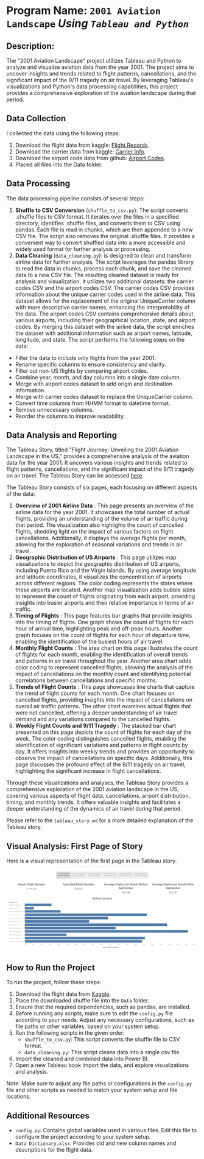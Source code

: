 # Program Name: `2001 Aviation Landscape` *Using **`Tableau and Python`***

## Description:

The "2001 Aviation Landscape" project utilizes Tableau and Python to analyze and visualize aviation data from the year 2001. The project aims to uncover insights and trends related to flight patterns, cancellations, and the significant impact of the 9/11 tragedy on air travel. By leveraging Tableau's visualizations and Python's data processing capabilities, this project provides a comprehensive exploration of the aviation landscape during that period.

## Data Collection

I collected the data using the following steps:

1. Download the flight data from kaggle: [Flight Records](https://www.kaggle.com/datasets/bulter22/airline-data?resource=download&select=airline.csv.shuffle).
2. Download the carrier data from kaggle: [Carrier Info](https://www.kaggle.com/datasets/bulter22/airline-data?resource=download&select=carriers.csv).
3. Download the airport code data from github: [Airport Codes](https://github.com/lxndrblz/Airports/blob/main/citycodes.csv).
4. Placed all files into the Data folder.

## Data Processing

The data processing pipeline consists of several steps:

1. **Shuffle to CSV Conversion** (`shuffle_to_csv.py`): The script converts .shuffle files to CSV format. It iterates over the files in a specified directory, identifies .shuffle files, and converts them to CSV using pandas. Each file is read in chunks, which are then appended to a new CSV file. The script also removes the original .shuffle files. It provides a convenient way to convert shuffled data into a more accessible and widely used format for further analysis or processing.
2. **Data Cleaning** (`data_cleaning.py`): is designed to clean and transform airline data for further analysis. The script leverages the pandas library to read the data in chunks, process each chunk, and save the cleaned data to a new CSV file. The resulting cleaned dataset is ready for analysis and visualization. It utilizes two additional datasets: the carrier codes CSV and the airport codes CSV. The carrier codes CSV provides information about the unique carrier codes used in the airline data. This dataset allows for the replacement of the original UniqueCarrier column with more descriptive carrier names, enhancing the interpretability of the data. The airport codes CSV contains comprehensive details about various airports, including their geographical location, state, and airport codes. By merging this dataset with the airline data, the script enriches the dataset with additional information such as airport names, latitude, longitude, and state. The script performs the following steps on the data:

* Filter the data to include only flights from the year 2001.
* Rename specific columns to ensure consistency and clarity.
* Filter out non-US flights by comparing airport codes.
* Combine year, month, and day columns into a single date column.
* Merge with airport codes dataset to add origin and destination information.
* Merge with carrier codes dataset to replace the UniqueCarrier column.
* Convert time columns from HHMM format to datetime format.
* Remove unnecessary columns.
* Reorder the columns to improve readability.

## Data Analysis and Reporting

The Tableau Story, titled "Flight Journey: Unveiling the 2001 Aviation Landscape in the US," provides a comprehensive analysis of the aviation data for the year 2001. It uncovers various insights and trends related to flight patterns, cancellations, and the significant impact of the 9/11 tragedy on air travel. The Tableau Story can be accessed [here](https://public.tableau.com/shared/FXGM3DP2Z?:display_count=n&:origin=viz_share_link).

The Tableau Story consists of six pages, each focusing on different aspects of the data:

1. **Overview of 2001 Airline Data** : This page presents an overview of the airline data for the year 2001. It showcases the total number of actual flights, providing an understanding of the volume of air traffic during that period. The visualization also highlights the count of cancelled flights, shedding light on the impact of various factors on flight cancellations. Additionally, it displays the average flights per month, allowing for the exploration of seasonal variations and trends in air travel.
2. **Geographic Distribution of US Airports** : This page utilizes map visualizations to depict the geographic distribution of US airports, including Puerto Rico and the Virgin Islands. By using average longitude and latitude coordinates, it visualizes the concentration of airports across different regions. The color coding represents the states where these airports are located. Another map visualization adds bubble sizes to represent the count of flights originating from each airport, providing insights into busier airports and their relative importance in terms of air traffic.
3. **Timing of Flights** : This page features bar graphs that provide insights into the timing of flights. One graph shows the count of flights for each hour of arrival time, highlighting peak and off-peak hours. Another graph focuses on the count of flights for each hour of departure time, enabling the identification of the busiest hours of air travel.
4. **Monthly Flight Counts** : The area chart on this page illustrates the count of flights for each month, enabling the identification of overall trends and patterns in air travel throughout the year. Another area chart adds color coding to represent cancelled flights, allowing the analysis of the impact of cancellations on the monthly count and identifying potential correlations between cancellations and specific months.
5. **Trends of Flight Counts** : This page showcases line charts that capture the trend of flight counts for each month. One chart focuses on cancelled flights, providing insights into the impact of cancellations on overall air traffic patterns. The other chart examines actual flights that were not cancelled, offering a deeper understanding of air travel demand and any variations compared to the cancelled flights.
6. **Weekly Flight Counts and 9/11 Tragedy** : The stacked bar chart presented on this page depicts the count of flights for each day of the week. The color coding distinguishes cancelled flights, enabling the identification of significant variations and patterns in flight counts by day. It offers insights into weekly trends and provides an opportunity to observe the impact of cancellations on specific days. Additionally, this page discusses the profound effect of the 9/11 tragedy on air travel, highlighting the significant increase in flight cancellations.

Through these visualizations and analyses, the Tableau Story provides a comprehensive exploration of the 2001 aviation landscape in the US, covering various aspects of flight data, cancellations, airport distribution, timing, and monthly trends. It offers valuable insights and facilitates a deeper understanding of the dynamics of air travel during that period.

Please refer to the `tableau_story.md` for a more detailed explanation of the Tableau story.

## Visual Analysis: First Page of Story

Here is a visual representation of the first page in the Tableau story.

![](first_page_of_story.png "first_page_of_story")

## How to Run the Project

To run the project, follow these steps:

1. Download the flight data from [Kaggle](https://www.kaggle.com/datasets/bulter22/airline-data?resource=download&select=airline.csv.shuffle).
2. Place the downloaded shuffle file into the `Data` folder.
3. Ensure that the required dependencies, such as pandas, are installed.
4. Before running any scripts, make sure to edit the `config.py` file according to your needs. Adjust any necessary configurations, such as file paths or other variables, based on your system setup.
5. Run the following scripts in the given order:
   * `shuffle_to_csv.py`: This script converts the shuffle file to CSV format.
   * `data_cleaning.py`: This script cleans data into a single csv file.
6. Import the cleaned and combined data into Power BI.
7. Open a new Tableau book import the data, and explore visualizations and analysis.

Note: Make sure to adjust any file paths or configurations in the `config.py` file and other scripts as needed to match your system setup and file locations.

## Additional Resources

* `config.py`: Contains global variables used in various files. Edit this file to configure the project according to your system setup.
* `Data Dictionary.xlsx`: Provides old and new column names and descriptions for the flight data.
